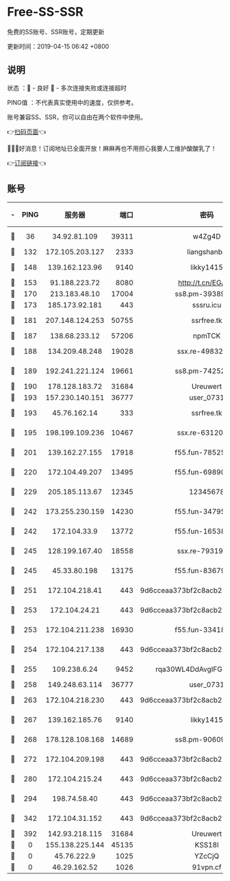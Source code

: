 # Free-SS-SSR

免费的SS账号、SSR账号，定期更新

更新时间：2019-04-15 06:42 +0800

## 说明

状态     ：🙂 - 良好 🙁 - 多次连接失败或连接超时

PING值   ：不代表真实使用中的速度，仅供参考。

账号兼容SS、SSR，你可以自由在两个软件中使用。

👉[扫码页面](https://liesauer.github.io/Free-SS-SSR/)👈

🎉🎉🎉好消息！订阅地址已全面开放！麻麻再也不用担心我要人工维护酸酸乳了！

👉[订阅链接](https://www.liesauer.net/yogurt/subscribe?ACCESS_TOKEN=DAYxR3mMaZAsaqUb)👈

## 账号

|-|PING|服务器|端口|密码|加密方式|区域|
|:----:|:----:|:-----:|-----:|:----:|:----:|:----:|
|🙂|36|34.92.81.109|39311|w4Zg4D|chacha20-ietf|US|
|🙂|132|172.105.203.127|2333|liangshanbo|chacha20|JP|
|🙂|148|139.162.123.96|9140|likky1415|aes-256-cfb|JP|
|🙂|153|91.188.223.72|8080|http://t.cn/EGJIyrl|rc4-md5|RU|
|🙂|170|213.183.48.10|17004|ss8.pm-39389618|rc4-md5|RU|
|🙂|173|185.173.92.181|443|sssru.icu|rc4-md5|RU|
|🙂|181|207.148.124.253|50755|ssrfree.tk|aes-256-cfb|SG|
|🙂|187|138.68.233.12|57206|npmTCK|rc4-md5|US|
|🙂|188|134.209.48.248|19028|ssx.re-49832204|aes-256-cfb|US|
|🙂|189|192.241.221.124|19661|ss8.pm-74252941|aes-256-cfb|US|
|🙂|190|178.128.183.72|31684|Ureuwert|chacha20|US|
|🙂|193|157.230.140.151|36777|user_0731|chacha20|US|
|🙂|193|45.76.162.14|333|ssrfree.tk|aes-256-cfb|SG|
|🙂|195|198.199.109.236|10467|ssx.re-63120121|aes-256-cfb|US|
|🙂|201|139.162.27.155|17918|f55.fun-78525577|aes-256-cfb|SG|
|🙂|220|172.104.49.207|13495|f55.fun-69890671|aes-256-cfb|SG|
|🙂|229|205.185.113.67|12345|12345678|aes-256-cfb|US|
|🙂|242|173.255.230.159|14230|f55.fun-34795666|aes-256-cfb|US|
|🙂|242|172.104.33.9|13772|f55.fun-16538907|aes-256-cfb|SG|
|🙂|245|128.199.167.40|18558|ssx.re-79319612|aes-256-cfb|SG|
|🙂|245|45.33.80.198|13175|f55.fun-83679067|aes-256-cfb|US|
|🙂|251|172.104.218.41|443|9d6cceaa373bf2c8acb22e60b6a58be6|aes-256-cfb|US|
|🙂|253|172.104.24.21|443|9d6cceaa373bf2c8acb22e60b6a58be6|aes-256-cfb|US|
|🙂|253|172.104.211.238|16930|f55.fun-33418669|aes-256-cfb|US|
|🙂|254|172.104.217.138|443|9d6cceaa373bf2c8acb22e60b6a58be6|aes-256-cfb|US|
|🙂|255|109.238.6.24|9452|rqa30WL4DdAvgIFG6Fs3znzTa|aes-256-cfb|FR|
|🙂|258|149.248.63.114|36777|user_0731|chacha20|CA|
|🙂|263|172.104.218.230|443|9d6cceaa373bf2c8acb22e60b6a58be6|aes-256-cfb|US|
|🙂|267|139.162.185.76|9140|likky1415|aes-256-cfb|DE|
|🙂|268|178.128.108.168|14689|ss8.pm-90609245|aes-256-cfb|SG|
|🙂|272|172.104.209.198|443|9d6cceaa373bf2c8acb22e60b6a58be6|aes-256-cfb|US|
|🙂|280|172.104.215.24|443|9d6cceaa373bf2c8acb22e60b6a58be6|aes-256-cfb|US|
|🙂|294|198.74.58.40|443|9d6cceaa373bf2c8acb22e60b6a58be6|aes-256-cfb|US|
|🙂|342|172.104.31.152|443|9d6cceaa373bf2c8acb22e60b6a58be6|aes-256-cfb|US|
|🙂|392|142.93.218.115|31684|Ureuwert|chacha20|IN|
|🙁|0|155.138.225.144|45135|KSS18l|rc4-md5|US|
|🙁|0|45.76.222.9|1025|YZcCjQ|rc4-md5|JP|
|🙁|0|46.29.162.52|1026|91vpn.cf|rc4-md5|RU|
